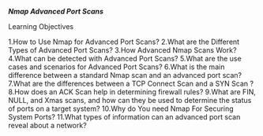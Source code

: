 ***Nmap Advanced Port Scans***

Learning Objectives

1.How to Use Nmap for Advanced Port Scans?
2.What are the Different Types of Advanced Port Scans? 
3.How Advanced Nmap Scans Work?
4.What can be detected with Advanced Port Scans?
5.What are the use cases and scenarios for Advanced Port Scans?
6.What is the main difference between a standard Nmap scan and an advanced port scan?
7.What are the differences between a TCP Connect Scan and a SYN Scan ?
8.How does an ACK Scan help in determining firewall rules?
9.What are FIN, NULL, and Xmas scans, and how can they be used to determine the status of ports on a target system?
10.Why do You need Nmap For Securing System Ports?
11.What types of information can an advanced port scan reveal about a network?

